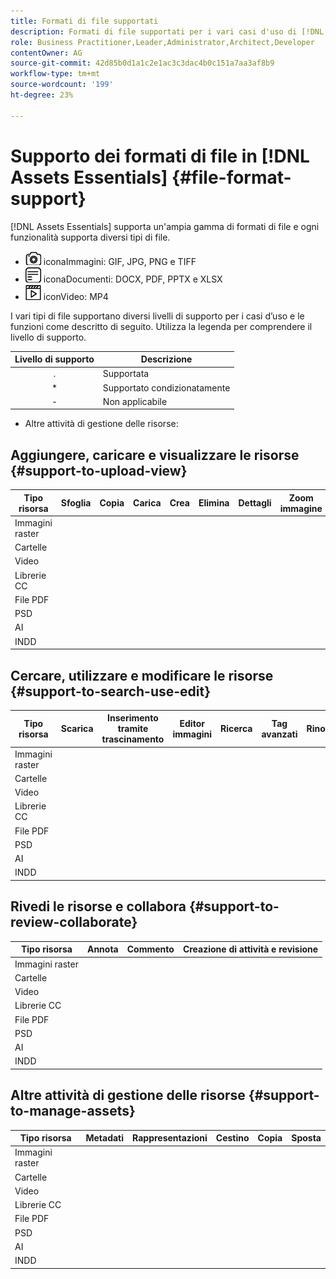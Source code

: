 ```yaml
---
title: Formati di file supportati
description: Formati di file supportati per i vari casi d'uso di [!DNL Assets Essentials]
role: Business Practitioner,Leader,Administrator,Architect,Developer
contentOwner: AG
source-git-commit: 42d85b0d1a1c2e1ac3c3dac4b0c151a7aa3af8b9
workflow-type: tm+mt
source-wordcount: '199'
ht-degree: 23%

---
```



# Supporto dei formati di file in [!DNL Assets Essentials] {#file-format-support}

[!DNL Assets Essentials] supporta un&#39;ampia gamma di formati di file e ogni funzionalità supporta diversi tipi di file.

* ![tipo di file immagine ](assets/do-not-localize/image-icon.png) iconaImmagini: GIF, JPG, PNG e TIFF
* ![tipo di file documento ](assets/do-not-localize/document-icon.png) iconaDocumenti: DOCX, PDF, PPTX e XLSX
* ![tipo di file video ](assets/do-not-localize/video-icon.png) iconVideo: MP4

I vari tipi di file supportano diversi livelli di supporto per i casi d’uso e le funzioni come descritto di seguito. Utilizza la legenda per comprendere il livello di supporto.

| Livello di supporto | Descrizione |
| :-----------: | ------------------------------ |
| . | Supportata |
| * | Supportato condizionatamente |
| - | Non applicabile |

* Altre attività di gestione delle risorse:

## Aggiungere, caricare e visualizzare le risorse {#support-to-upload-view}

| Tipo risorsa | Sfoglia | Copia | Carica | Crea | Elimina | Dettagli | Zoom immagine | Visualizzato di recente |
|---|---|---|---|---|---|---|---|---|
| Immagini raster |  |  |  |  |  |  |  |  |
| Cartelle |  |  |  |  |  |  |  |  |
| Video |  |  |  |  |  |  |  |  |
| Librerie CC |  |  |  |  |  |  |  |  |
| File PDF |  |  |  |  |  |  |  |  |
| PSD |  |  |  |  |  |  |  |  |
| AI |  |  |  |  |  |  |  |  |
| INDD |  |  |  |  |  |  |  |  |

## Cercare, utilizzare e modificare le risorse {#support-to-search-use-edit}

| Tipo risorsa | Scarica | Inserimento tramite trascinamento | Editor immagini | Ricerca | Tag avanzati | Rinomina | Versioni |
| --- | ---  | --- | --- | --- | --- | --- | --- |
| Immagini raster |  |  |  |  |  |  |  |
| Cartelle |  |  |  |  |  |  |  |
| Video |  |  |  |  |  |  |  |
| Librerie CC |  |  |  |  |  |  |  |
| File PDF |  |  |  |  |  |  |  |
| PSD |  |  |  |  |  |  |  |
| AI |  |  |  |  |  |  |  |
| INDD |  |  |  |  |  |  |  |

## Rivedi le risorse e collabora {#support-to-review-collaborate}

| Tipo risorsa | Annota | Commento | Creazione di attività e revisione |
| --- | --- | --- | --- |
| Immagini raster |  |  |  |
| Cartelle |  |  |  |  |
| Video |  |  |  |  |
| Librerie CC |  |  |  |  |
| File PDF |  |  |  |  |
| PSD |  |  |  |  |
| AI |  |  |  |  |
| INDD |  |  |  |  |

## Altre attività di gestione delle risorse {#support-to-manage-assets}

| Tipo risorsa | Metadati | Rappresentazioni | Cestino | Copia | Sposta |
| --- | --- | --- | --- | --- | --- |
| Immagini raster |  |  |  |  |  |
| Cartelle |  |  |  |  |  |  |
| Video |  |  |  |  |  |  |
| Librerie CC |  |  |  |  |  |  |
| File PDF |  |  |  |  |  |  |
| PSD |  |  |  |  |  |  |
| AI |  |  |  |  |  |  |
| INDD |  |  |  |  |  |  |

<!-- TBD: Saving template table separately.
| Asset type | Features |
|---|---|
| Raster images |  |
| Folders | |
| Videos | |
| CC Libraries | |
| PDF files | |
| PSD | |
| AI | |
| INDD | |

>[!MORELIKETHIS]
>
>* []()
-->
